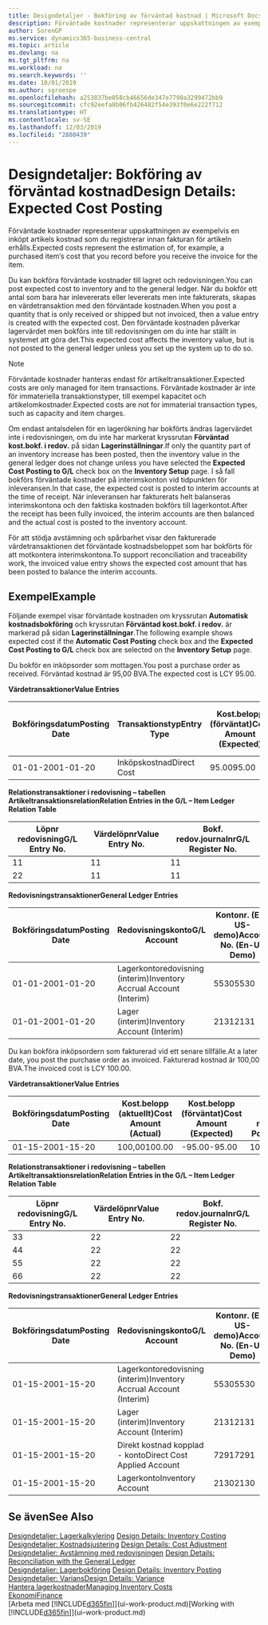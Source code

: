 ```yaml
---
title: Designdetaljer - Bokföring av förväntad kostnad | Microsoft Docs
description: Förväntade kostnader representerar uppskattningen av exempelvis en inköpt artikels kostnad som du registrerar innan fakturan för artikeln erhålls.
author: SorenGP
ms.service: dynamics365-business-central
ms.topic: article
ms.devlang: na
ms.tgt_pltfrm: na
ms.workload: na
ms.search.keywords: ''
ms.date: 10/01/2019
ms.author: sgroespe
ms.openlocfilehash: a253837be058cb46656de347e7798a3299472bb9
ms.sourcegitcommit: cfc92eefa8b06fb426482f54e393f0e6e222f712
ms.translationtype: HT
ms.contentlocale: sv-SE
ms.lasthandoff: 12/03/2019
ms.locfileid: "2880439"
---
```

# <a name="design-details-expected-cost-posting"></a><span data-ttu-id="96a45-103">Designdetaljer: Bokföring av förväntad kostnad</span><span class="sxs-lookup"><span data-stu-id="96a45-103">Design Details: Expected Cost Posting</span></span>
<span data-ttu-id="96a45-104">Förväntade kostnader representerar uppskattningen av exempelvis en inköpt artikels kostnad som du registrerar innan fakturan för artikeln erhålls.</span><span class="sxs-lookup"><span data-stu-id="96a45-104">Expected costs represent the estimation of, for example, a purchased item’s cost that you record before you receive the invoice for the item.</span></span>  

 <span data-ttu-id="96a45-105">Du kan bokföra förväntade kostnader till lagret och redovisningen.</span><span class="sxs-lookup"><span data-stu-id="96a45-105">You can post expected cost to inventory and to the general ledger.</span></span> <span data-ttu-id="96a45-106">När du bokför ett antal som bara har inlevererats eller levererats men inte fakturerats, skapas en värdetransaktion med den förväntade kostnaden.</span><span class="sxs-lookup"><span data-stu-id="96a45-106">When you post a quantity that is only received or shipped but not invoiced, then a value entry is created with the expected cost.</span></span> <span data-ttu-id="96a45-107">Den förväntade kostnaden påverkar lagervärdet men bokförs inte till redovisningen om du inte har ställt in systemet att göra det.</span><span class="sxs-lookup"><span data-stu-id="96a45-107">This expected cost affects the inventory value, but is not posted to the general ledger unless you set up the system up to do so.</span></span>  

> [!NOTE]  
>  <span data-ttu-id="96a45-108">Förväntade kostnader hanteras endast för artikeltransaktioner.</span><span class="sxs-lookup"><span data-stu-id="96a45-108">Expected costs are only managed for item transactions.</span></span> <span data-ttu-id="96a45-109">Förväntade kostnader är inte för immateriella transaktionstyper, till exempel kapacitet och artikelomkostnader.</span><span class="sxs-lookup"><span data-stu-id="96a45-109">Expected costs are not for immaterial transaction types, such as capacity and item charges.</span></span>  

 <span data-ttu-id="96a45-110">Om endast antalsdelen för en lagerökning har bokförts ändras lagervärdet inte i redovisningen, om du inte har markerat kryssrutan **Förväntad kost.bokf. i redov.** på sidan **Lagerinställningar**.</span><span class="sxs-lookup"><span data-stu-id="96a45-110">If only the quantity part of an inventory increase has been posted, then the inventory value in the general ledger does not change unless you have selected the **Expected Cost Posting to G/L** check box on the **Inventory Setup** page.</span></span> <span data-ttu-id="96a45-111">I så fall bokförs förväntade kostnader på interimskonton vid tidpunkten för inleveransen.</span><span class="sxs-lookup"><span data-stu-id="96a45-111">In that case, the expected cost is posted to interim accounts at the time of receipt.</span></span> <span data-ttu-id="96a45-112">När inleveransen har fakturerats helt balanseras interimskontona och den faktiska kostnaden bokförs till lagerkontot.</span><span class="sxs-lookup"><span data-stu-id="96a45-112">After the receipt has been fully invoiced, the interim accounts are then balanced and the actual cost is posted to the inventory account.</span></span>  

 <span data-ttu-id="96a45-113">För att stödja avstämning och spårbarhet visar den fakturerade värdetransaktionen det förväntade kostnadsbeloppet som har bokförts för att motkontera interimskontona.</span><span class="sxs-lookup"><span data-stu-id="96a45-113">To support reconciliation and traceability work, the invoiced value entry shows the expected cost amount that has been posted to balance the interim accounts.</span></span>  

## <a name="example"></a><span data-ttu-id="96a45-114">Exempel</span><span class="sxs-lookup"><span data-stu-id="96a45-114">Example</span></span>  
 <span data-ttu-id="96a45-115">Följande exempel visar förväntade kostnaden om kryssrutan **Automatisk kostnadsbokföring** och kryssrutan **Förväntad kost.bokf. i redov.** är markerad på sidan **Lagerinställningar**.</span><span class="sxs-lookup"><span data-stu-id="96a45-115">The following example shows expected cost if the **Automatic Cost Posting** check box and the **Expected Cost Posting to G/L** check box are selected on the **Inventory Setup** page.</span></span>  

 <span data-ttu-id="96a45-116">Du bokför en inköpsorder som mottagen.</span><span class="sxs-lookup"><span data-stu-id="96a45-116">You post a purchase order as received.</span></span> <span data-ttu-id="96a45-117">Förväntad kostnad är 95,00 BVA.</span><span class="sxs-lookup"><span data-stu-id="96a45-117">The expected cost is LCY 95.00.</span></span>  

 <span data-ttu-id="96a45-118">**Värdetransaktioner**</span><span class="sxs-lookup"><span data-stu-id="96a45-118">**Value Entries**</span></span>  

|<span data-ttu-id="96a45-119">Bokföringsdatum</span><span class="sxs-lookup"><span data-stu-id="96a45-119">Posting Date</span></span>|<span data-ttu-id="96a45-120">Transaktionstyp</span><span class="sxs-lookup"><span data-stu-id="96a45-120">Entry Type</span></span>|<span data-ttu-id="96a45-121">Kost.belopp (förväntat)</span><span class="sxs-lookup"><span data-stu-id="96a45-121">Cost Amount (Expected)</span></span>|<span data-ttu-id="96a45-122">Förväntad kost. bokf. i redov.</span><span class="sxs-lookup"><span data-stu-id="96a45-122">Expected Cost Posted to G/L</span></span>|<span data-ttu-id="96a45-123">Förväntad kostnad</span><span class="sxs-lookup"><span data-stu-id="96a45-123">Expected Cost</span></span>|<span data-ttu-id="96a45-124">Artikeltrans.löpnr</span><span class="sxs-lookup"><span data-stu-id="96a45-124">Item Ledger Entry No.</span></span>|<span data-ttu-id="96a45-125">Löpnr</span><span class="sxs-lookup"><span data-stu-id="96a45-125">Entry No.</span></span>|  
|------------------|----------------|------------------------------|----------------------------------|-------------------|---------------------------|---------------|  
|<span data-ttu-id="96a45-126">01-01-20</span><span class="sxs-lookup"><span data-stu-id="96a45-126">01-01-20</span></span>|<span data-ttu-id="96a45-127">Inköpskostnad</span><span class="sxs-lookup"><span data-stu-id="96a45-127">Direct Cost</span></span>|<span data-ttu-id="96a45-128">95.00</span><span class="sxs-lookup"><span data-stu-id="96a45-128">95.00</span></span>|<span data-ttu-id="96a45-129">95.00</span><span class="sxs-lookup"><span data-stu-id="96a45-129">95.00</span></span>|<span data-ttu-id="96a45-130">Ja</span><span class="sxs-lookup"><span data-stu-id="96a45-130">Yes</span></span>|<span data-ttu-id="96a45-131">1</span><span class="sxs-lookup"><span data-stu-id="96a45-131">1</span></span>|<span data-ttu-id="96a45-132">1</span><span class="sxs-lookup"><span data-stu-id="96a45-132">1</span></span>|  

 <span data-ttu-id="96a45-133">**Relationstransaktioner i redovisning – tabellen Artikeltransaktionsrelation**</span><span class="sxs-lookup"><span data-stu-id="96a45-133">**Relation Entries in the G/L – Item Ledger Relation Table**</span></span>  

|<span data-ttu-id="96a45-134">Löpnr redovisning</span><span class="sxs-lookup"><span data-stu-id="96a45-134">G/L Entry No.</span></span>|<span data-ttu-id="96a45-135">Värdelöpnr</span><span class="sxs-lookup"><span data-stu-id="96a45-135">Value Entry No.</span></span>|<span data-ttu-id="96a45-136">Bokf. redov.journalnr</span><span class="sxs-lookup"><span data-stu-id="96a45-136">G/L Register No.</span></span>|  
|--------------------|---------------------|-----------------------|  
|<span data-ttu-id="96a45-137">1</span><span class="sxs-lookup"><span data-stu-id="96a45-137">1</span></span>|<span data-ttu-id="96a45-138">1</span><span class="sxs-lookup"><span data-stu-id="96a45-138">1</span></span>|<span data-ttu-id="96a45-139">1</span><span class="sxs-lookup"><span data-stu-id="96a45-139">1</span></span>|  
|<span data-ttu-id="96a45-140">2</span><span class="sxs-lookup"><span data-stu-id="96a45-140">2</span></span>|<span data-ttu-id="96a45-141">1</span><span class="sxs-lookup"><span data-stu-id="96a45-141">1</span></span>|<span data-ttu-id="96a45-142">1</span><span class="sxs-lookup"><span data-stu-id="96a45-142">1</span></span>|  

 <span data-ttu-id="96a45-143">**Redovisningstransaktioner**</span><span class="sxs-lookup"><span data-stu-id="96a45-143">**General Ledger Entries**</span></span>  

|<span data-ttu-id="96a45-144">Bokföringsdatum</span><span class="sxs-lookup"><span data-stu-id="96a45-144">Posting Date</span></span>|<span data-ttu-id="96a45-145">Redovisningskonto</span><span class="sxs-lookup"><span data-stu-id="96a45-145">G/L Account</span></span>|<span data-ttu-id="96a45-146">Kontonr. (En-US-demo)</span><span class="sxs-lookup"><span data-stu-id="96a45-146">Account No. (En-US Demo)</span></span>|<span data-ttu-id="96a45-147">Belopp</span><span class="sxs-lookup"><span data-stu-id="96a45-147">Amount</span></span>|<span data-ttu-id="96a45-148">Löpnr</span><span class="sxs-lookup"><span data-stu-id="96a45-148">Entry No.</span></span>|  
|------------------|------------------|---------------------------------|------------|---------------|  
|<span data-ttu-id="96a45-149">01-01-20</span><span class="sxs-lookup"><span data-stu-id="96a45-149">01-01-20</span></span>|<span data-ttu-id="96a45-150">Lagerkontoredovisning (interim)</span><span class="sxs-lookup"><span data-stu-id="96a45-150">Inventory Accrual Account (Interim)</span></span>|<span data-ttu-id="96a45-151">5530</span><span class="sxs-lookup"><span data-stu-id="96a45-151">5530</span></span>|<span data-ttu-id="96a45-152">-95.00</span><span class="sxs-lookup"><span data-stu-id="96a45-152">-95.00</span></span>|<span data-ttu-id="96a45-153">2</span><span class="sxs-lookup"><span data-stu-id="96a45-153">2</span></span>|  
|<span data-ttu-id="96a45-154">01-01-20</span><span class="sxs-lookup"><span data-stu-id="96a45-154">01-01-20</span></span>|<span data-ttu-id="96a45-155">Lager (interim)</span><span class="sxs-lookup"><span data-stu-id="96a45-155">Inventory Account (Interim)</span></span>|<span data-ttu-id="96a45-156">2131</span><span class="sxs-lookup"><span data-stu-id="96a45-156">2131</span></span>|<span data-ttu-id="96a45-157">95.00</span><span class="sxs-lookup"><span data-stu-id="96a45-157">95.00</span></span>|<span data-ttu-id="96a45-158">1</span><span class="sxs-lookup"><span data-stu-id="96a45-158">1</span></span>|  

 <span data-ttu-id="96a45-159">Du kan bokföra inköpsordern som fakturerad vid ett senare tillfälle.</span><span class="sxs-lookup"><span data-stu-id="96a45-159">At a later date, you post the purchase order as invoiced.</span></span> <span data-ttu-id="96a45-160">Fakturerad kostnad är 100,00 BVA.</span><span class="sxs-lookup"><span data-stu-id="96a45-160">The invoiced cost is LCY 100.00.</span></span>  

 <span data-ttu-id="96a45-161">**Värdetransaktioner**</span><span class="sxs-lookup"><span data-stu-id="96a45-161">**Value Entries**</span></span>  

|<span data-ttu-id="96a45-162">Bokföringsdatum</span><span class="sxs-lookup"><span data-stu-id="96a45-162">Posting Date</span></span>|<span data-ttu-id="96a45-163">Kost.belopp (aktuellt)</span><span class="sxs-lookup"><span data-stu-id="96a45-163">Cost Amount (Actual)</span></span>|<span data-ttu-id="96a45-164">Kost.belopp (förväntat)</span><span class="sxs-lookup"><span data-stu-id="96a45-164">Cost Amount (Expected)</span></span>|<span data-ttu-id="96a45-165">Kostnad bokförd i redov.</span><span class="sxs-lookup"><span data-stu-id="96a45-165">Cost Posted to G/L</span></span>|<span data-ttu-id="96a45-166">Förväntad kostnad</span><span class="sxs-lookup"><span data-stu-id="96a45-166">Expected Cost</span></span>|<span data-ttu-id="96a45-167">Artikeltrans.löpnr</span><span class="sxs-lookup"><span data-stu-id="96a45-167">Item Ledger Entry No.</span></span>|<span data-ttu-id="96a45-168">Löpnr</span><span class="sxs-lookup"><span data-stu-id="96a45-168">Entry No.</span></span>|  
|------------------|----------------------------|------------------------------|-------------------------|-------------------|---------------------------|---------------|  
|<span data-ttu-id="96a45-169">01-15-20</span><span class="sxs-lookup"><span data-stu-id="96a45-169">01-15-20</span></span>|<span data-ttu-id="96a45-170">100,00</span><span class="sxs-lookup"><span data-stu-id="96a45-170">100.00</span></span>|<span data-ttu-id="96a45-171">-95.00</span><span class="sxs-lookup"><span data-stu-id="96a45-171">-95.00</span></span>|<span data-ttu-id="96a45-172">100,00</span><span class="sxs-lookup"><span data-stu-id="96a45-172">100.00</span></span>|<span data-ttu-id="96a45-173">Nej</span><span class="sxs-lookup"><span data-stu-id="96a45-173">No</span></span>|<span data-ttu-id="96a45-174">1</span><span class="sxs-lookup"><span data-stu-id="96a45-174">1</span></span>|<span data-ttu-id="96a45-175">2</span><span class="sxs-lookup"><span data-stu-id="96a45-175">2</span></span>|  

 <span data-ttu-id="96a45-176">**Relationstransaktioner i redovisning – tabellen Artikeltransaktionsrelation**</span><span class="sxs-lookup"><span data-stu-id="96a45-176">**Relation Entries in the G/L – Item Ledger Relation Table**</span></span>  

|<span data-ttu-id="96a45-177">Löpnr redovisning</span><span class="sxs-lookup"><span data-stu-id="96a45-177">G/L Entry No.</span></span>|<span data-ttu-id="96a45-178">Värdelöpnr</span><span class="sxs-lookup"><span data-stu-id="96a45-178">Value Entry No.</span></span>|<span data-ttu-id="96a45-179">Bokf. redov.journalnr</span><span class="sxs-lookup"><span data-stu-id="96a45-179">G/L Register No.</span></span>|  
|--------------------|---------------------|-----------------------|  
|<span data-ttu-id="96a45-180">3</span><span class="sxs-lookup"><span data-stu-id="96a45-180">3</span></span>|<span data-ttu-id="96a45-181">2</span><span class="sxs-lookup"><span data-stu-id="96a45-181">2</span></span>|<span data-ttu-id="96a45-182">2</span><span class="sxs-lookup"><span data-stu-id="96a45-182">2</span></span>|  
|<span data-ttu-id="96a45-183">4</span><span class="sxs-lookup"><span data-stu-id="96a45-183">4</span></span>|<span data-ttu-id="96a45-184">2</span><span class="sxs-lookup"><span data-stu-id="96a45-184">2</span></span>|<span data-ttu-id="96a45-185">2</span><span class="sxs-lookup"><span data-stu-id="96a45-185">2</span></span>|  
|<span data-ttu-id="96a45-186">5</span><span class="sxs-lookup"><span data-stu-id="96a45-186">5</span></span>|<span data-ttu-id="96a45-187">2</span><span class="sxs-lookup"><span data-stu-id="96a45-187">2</span></span>|<span data-ttu-id="96a45-188">2</span><span class="sxs-lookup"><span data-stu-id="96a45-188">2</span></span>|  
|<span data-ttu-id="96a45-189">6</span><span class="sxs-lookup"><span data-stu-id="96a45-189">6</span></span>|<span data-ttu-id="96a45-190">2</span><span class="sxs-lookup"><span data-stu-id="96a45-190">2</span></span>|<span data-ttu-id="96a45-191">2</span><span class="sxs-lookup"><span data-stu-id="96a45-191">2</span></span>|  

 <span data-ttu-id="96a45-192">**Redovisningstransaktioner**</span><span class="sxs-lookup"><span data-stu-id="96a45-192">**General Ledger Entries**</span></span>  

|<span data-ttu-id="96a45-193">Bokföringsdatum</span><span class="sxs-lookup"><span data-stu-id="96a45-193">Posting Date</span></span>|<span data-ttu-id="96a45-194">Redovisningskonto</span><span class="sxs-lookup"><span data-stu-id="96a45-194">G/L Account</span></span>|<span data-ttu-id="96a45-195">Kontonr. (En-US-demo)</span><span class="sxs-lookup"><span data-stu-id="96a45-195">Account No. (En-US Demo)</span></span>|<span data-ttu-id="96a45-196">Belopp</span><span class="sxs-lookup"><span data-stu-id="96a45-196">Amount</span></span>|<span data-ttu-id="96a45-197">Löpnr</span><span class="sxs-lookup"><span data-stu-id="96a45-197">Entry No.</span></span>|  
|------------------|------------------|---------------------------------|------------|---------------|  
|<span data-ttu-id="96a45-198">01-15-20</span><span class="sxs-lookup"><span data-stu-id="96a45-198">01-15-20</span></span>|<span data-ttu-id="96a45-199">Lagerkontoredovisning (interim)</span><span class="sxs-lookup"><span data-stu-id="96a45-199">Inventory Accrual Account (Interim)</span></span>|<span data-ttu-id="96a45-200">5530</span><span class="sxs-lookup"><span data-stu-id="96a45-200">5530</span></span>|<span data-ttu-id="96a45-201">95.00</span><span class="sxs-lookup"><span data-stu-id="96a45-201">95.00</span></span>|<span data-ttu-id="96a45-202">4</span><span class="sxs-lookup"><span data-stu-id="96a45-202">4</span></span>|  
|<span data-ttu-id="96a45-203">01-15-20</span><span class="sxs-lookup"><span data-stu-id="96a45-203">01-15-20</span></span>|<span data-ttu-id="96a45-204">Lager (interim)</span><span class="sxs-lookup"><span data-stu-id="96a45-204">Inventory Account (Interim)</span></span>|<span data-ttu-id="96a45-205">2131</span><span class="sxs-lookup"><span data-stu-id="96a45-205">2131</span></span>|<span data-ttu-id="96a45-206">-95.00</span><span class="sxs-lookup"><span data-stu-id="96a45-206">-95.00</span></span>|<span data-ttu-id="96a45-207">3</span><span class="sxs-lookup"><span data-stu-id="96a45-207">3</span></span>|  
|<span data-ttu-id="96a45-208">01-15-20</span><span class="sxs-lookup"><span data-stu-id="96a45-208">01-15-20</span></span>|<span data-ttu-id="96a45-209">Direkt kostnad kopplad - konto</span><span class="sxs-lookup"><span data-stu-id="96a45-209">Direct Cost Applied Account</span></span>|<span data-ttu-id="96a45-210">7291</span><span class="sxs-lookup"><span data-stu-id="96a45-210">7291</span></span>|<span data-ttu-id="96a45-211">-100</span><span class="sxs-lookup"><span data-stu-id="96a45-211">-100</span></span>|<span data-ttu-id="96a45-212">6</span><span class="sxs-lookup"><span data-stu-id="96a45-212">6</span></span>|  
|<span data-ttu-id="96a45-213">01-15-20</span><span class="sxs-lookup"><span data-stu-id="96a45-213">01-15-20</span></span>|<span data-ttu-id="96a45-214">Lagerkonto</span><span class="sxs-lookup"><span data-stu-id="96a45-214">Inventory Account</span></span>|<span data-ttu-id="96a45-215">2130</span><span class="sxs-lookup"><span data-stu-id="96a45-215">2130</span></span>|<span data-ttu-id="96a45-216">100</span><span class="sxs-lookup"><span data-stu-id="96a45-216">100</span></span>|<span data-ttu-id="96a45-217">5</span><span class="sxs-lookup"><span data-stu-id="96a45-217">5</span></span>|  

## <a name="see-also"></a><span data-ttu-id="96a45-218">Se även</span><span class="sxs-lookup"><span data-stu-id="96a45-218">See Also</span></span>
 <span data-ttu-id="96a45-219">[Designdetaljer: Lagerkalkylering](design-details-inventory-costing.md) </span><span class="sxs-lookup"><span data-stu-id="96a45-219">[Design Details: Inventory Costing](design-details-inventory-costing.md) </span></span>  
 <span data-ttu-id="96a45-220">[Designdetaljer: Kostnadsjustering](design-details-cost-adjustment.md) </span><span class="sxs-lookup"><span data-stu-id="96a45-220">[Design Details: Cost Adjustment](design-details-cost-adjustment.md) </span></span>  
 <span data-ttu-id="96a45-221">[Designdetaljer: Avstämning med redovisningen](design-details-reconciliation-with-the-general-ledger.md) </span><span class="sxs-lookup"><span data-stu-id="96a45-221">[Design Details: Reconciliation with the General Ledger](design-details-reconciliation-with-the-general-ledger.md) </span></span>  
 <span data-ttu-id="96a45-222">[Designdetaljer: Lagerbokföring](design-details-inventory-posting.md) </span><span class="sxs-lookup"><span data-stu-id="96a45-222">[Design Details: Inventory Posting](design-details-inventory-posting.md) </span></span>  
 [<span data-ttu-id="96a45-223">Designdetaljer: Varians</span><span class="sxs-lookup"><span data-stu-id="96a45-223">Design Details: Variance</span></span>](design-details-variance.md)  
 [<span data-ttu-id="96a45-224">Hantera lagerkostnader</span><span class="sxs-lookup"><span data-stu-id="96a45-224">Managing Inventory Costs</span></span>](finance-manage-inventory-costs.md)  
 [<span data-ttu-id="96a45-225">Ekonomi</span><span class="sxs-lookup"><span data-stu-id="96a45-225">Finance</span></span>](finance.md)  
 <span data-ttu-id="96a45-226">[Arbeta med [!INCLUDE[d365fin](includes/d365fin_md.md)]](ui-work-product.md)</span><span class="sxs-lookup"><span data-stu-id="96a45-226">[Working with [!INCLUDE[d365fin](includes/d365fin_md.md)]](ui-work-product.md)</span></span>
